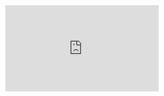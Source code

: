 <div style="width:480px">
  <iframe allow="fullscreen" frameBorder="0" height="270" src="https://giphy.com/embed/qvEYpfcWXunasunNvX/video" width="480"></iframe>
</div>
